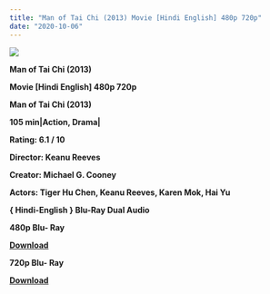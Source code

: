 ```yaml
---
title: "Man of Tai Chi (2013) Movie [Hindi English] 480p 720p"
date: "2020-10-06"
---
```


[**![](https://1.bp.blogspot.com/-_xCkp6pa_V0/XvgWLUH0Q3I/AAAAAAAADuw/86Ei4B3Hi3kB1Oa47s65jEeuli2eTssZwCLcBGAsYHQ/s1600/resize-159225347120225050993333.jpg)**](https://1.bp.blogspot.com/-_xCkp6pa_V0/XvgWLUH0Q3I/AAAAAAAADuw/86Ei4B3Hi3kB1Oa47s65jEeuli2eTssZwCLcBGAsYHQ/s1600/resize-159225347120225050993333.jpg)

 **Man of Tai Chi (2013)**

**Movie \[Hindi English\] 480p 720p** 

 **Man of Tai Chi (2013)**

**105 min|Action, Drama|**

**Rating: 6.1 / 10** 

**Director: Keanu Reeves**

**Creator: Michael G. Cooney**

**Actors: Tiger Hu Chen, Keanu Reeves, Karen Mok, Hai Yu**

 **{ Hindi-English } Blu-Ray Dual Audio**

**480p Blu- Ray**

**[Download](http://www.veryfasturl.xyz/2081)** 

**720p Blu- Ray**

[**Download**](https://coinquint.com/a2698/)
